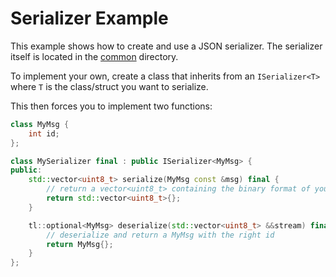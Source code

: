 # Serializer Example

This example shows how to create and use a JSON serializer. The serializer itself is located in the [common](../common) directory.

To implement your own, create a class that inherits from an `ISerializer<T>` where `T` is the class/struct you want to serialize.

This then forces you to implement two functions:
```c++
class MyMsg {
    int id;
};

class MySerializer final : public ISerializer<MyMsg> {
public:
    std::vector<uint8_t> serialize(MyMsg const &msg) final {
        // return a vector<uint8_t> containing the binary format of your serialization
        return std::vector<uint8_t>{};
    }

    tl::optional<MyMsg> deserialize(std::vector<uint8_t> &&stream) final {
        // deserialize and return a MyMsg with the right id
        return MyMsg{};
    }
};
```
